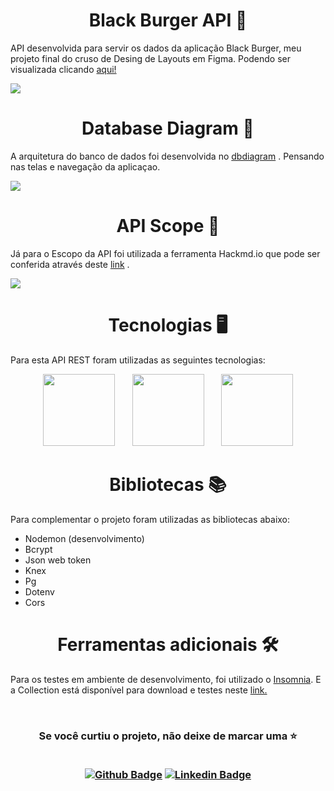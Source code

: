 <h1 align="center"> Black Burger API 🍔 </h1>

API desenvolvida para servir os dados da aplicação Black Burger, meu projeto final do cruso de Desing de Layouts em Figma.
Podendo ser visualizada clicando [aqui!](https://www.figma.com/file/m79zsNd8MjArJemNZ56Zbk/Black-Burger?type=design&node-id=0%3A1&mode=design&t=MEAtrz5SJA3uoyJB-1)

![](https://images2.imgbox.com/41/60/6Bt55vp4_o.png)

<h1 align="center"> Database Diagram 📜 </h1>

A arquitetura do banco de dados foi desenvolvida no [dbdiagram](https://dbdiagram.io/) .
Pensando nas telas e navegação da aplicaçao.

![](https://images2.imgbox.com/62/47/sIyjp0TA_o.png)

<h1 align="center"> API Scope 🎯 </h1>

Já para o Escopo da API foi utilizada a ferramenta Hackmd.io que pode ser conferida através deste [link](https://hackmd.io/@devluizlima/black-burger) .

![](https://images2.imgbox.com/0f/49/KFiMwHbJ_o.png)

<h1 align="center"> Tecnologias 🖥️ </h1>

Para esta API REST foram utilizadas as seguintes tecnologias:

<div align="center" >
<img src="https://cdn.jsdelivr.net/gh/devicons/devicon/icons/nodejs/nodejs-plain-wordmark.svg" width=115/>
&nbsp &nbsp &nbsp
<img src="https://cdn.jsdelivr.net/gh/devicons/devicon/icons/express/express-original-wordmark.svg" width=115 />
 &nbsp &nbsp &nbsp         
<img src="https://cdn.jsdelivr.net/gh/devicons/devicon/icons/postgresql/postgresql-original-wordmark.svg" width=115/> 
</div>

<h1 align="center"> Bibliotecas 📚 </h1>

Para complementar o projeto foram utilizadas as bibliotecas abaixo:

* Nodemon (desenvolvimento)
* Bcrypt
* Json web token
* Knex
* Pg
* Dotenv
* Cors

<h1 align="center"> Ferramentas adicionais  🛠️ </h1>

Para os testes em ambiente de desenvolvimento, foi utilizado o [Insomnia](https://insomnia.rest/).
E a Collection está disponível para download e testes neste [link.](https://github.com/LuizLimaDev/black-burger-api/blob/main/Insomnia_collection.json)

<br>

<h3 align="center"> Se você curtiu o projeto, não deixe de marcar uma ⭐
        
<div align="center">   

<br>
    
[![Github Badge](https://img.shields.io/badge/-Github-000?style=flat-square&logo=Github&logoColor=white&link=https://github.com/luizlimadev)](https://github.com/luizlimadev)
[![Linkedin Badge](https://img.shields.io/badge/-LinkedIn-blue?style=flat-square&logo=Linkedin&logoColor=white&link=https://www.linkedin.com/in/luizlima-dev/)](https://www.linkedin.com/in/devluizlima/)
    
 </div>
